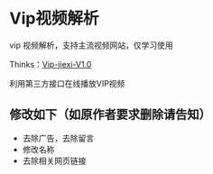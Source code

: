 # Vip视频解析
vip 视频解析，支持主流视频网站，仅学习使用

Thinks：[Vip-jiexi-V1.0](https://github.com/huaciwei-git3/Vip-jiexi-V1.0 "")

利用第三方接口在线播放VIP视频

## 修改如下（如原作者要求删除请告知）
* 去除广告，去除留言
* 修改名称
* 去除相关网页链接
